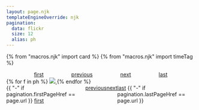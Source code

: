 ```yaml
---
layout: page.njk
templateEngineOverride: njk
pagination:
  data: flickr
  size: 12
  alias: ph
---
```

{% from "macros.njk" import card  %}
{% from "macros.njk" import timeTag %}


<div style="display: flex; justify-content: space-evenly">
<span>
<a href="{{pagination.firstPageHref}}">first</a></span>
<a href="{{pagination.previousPageHref}}">previous</a>
<a href="{{pagination.nextPageHref}}">next</a>
<span><a href="{{pagination.lastPageHref}}">last</a>
</div>

<div class="flexbin flexbin-margin">
  {% for f in ph  %}
  <a href="https://www.flickr.com/photos/{{ f.owner}}/{{f.id}}/">
    <img src="{{f.url_z}}">
  </a>
  {% endfor %}
</div>


<div style="display: flex; justify-content: space-evenly">
<span>
{{ "-" if pagination.firstPageHref == page.url }}
<a href="{{pagination.firstPageHref}}">first</a></span>
<a href="{{pagination.previousPageHref}}">previous</a>
<a href="{{pagination.nextPageHref}}">next</a>
<span><a href="{{pagination.lastPageHref}}">last</a>
{{ "-" if pagination.lastPageHref == page.url }}</span>
</div>
